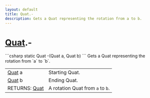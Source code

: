 ```yaml
---
layout: default
title: Quat.-
description: Gets a Quat representing the rotation from a to b.
---
```

# [Quat]({{site.url}}/Pages/StereoKit/Quat.html).-

<div class='signature' markdown='1'>
```csharp
static Quat -(Quat a, Quat b)
```
Gets a Quat representing the rotation from `a` to `b`.
</div>

|  |  |
|--|--|
|[Quat]({{site.url}}/Pages/StereoKit/Quat.html) a|Starting Quat.|
|[Quat]({{site.url}}/Pages/StereoKit/Quat.html) b|Ending Quat.|
|RETURNS: [Quat]({{site.url}}/Pages/StereoKit/Quat.html)|A rotation Quat from `a` to `b`.|




